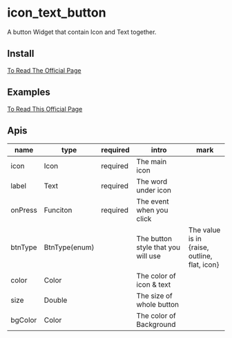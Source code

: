 # icon_text_button

A button Widget that contain Icon and Text together.

## Install

[To Read The Official Page](https://pub.dev/packages/icon_text_button#-installing-tab-)

## Examples

[To Read This Official Page](https://pub.dev/packages/icon_text_button#-example-tab-)

## Apis

|name|type|required|intro|mark|
| --------   | -----   | ----- | ----| --------   |
| icon|Icon|required| The main icon ||
| label|Text|required|The word under icon||
| onPress |Funciton|required|The event when you click||
| btnType |BtnType(enum)||The button style that you will use|The value is in {raise, outline, flat, icon}|
| color |Color||The color of icon & text||
| size |Double||The size of whole button||
| bgColor |Color||The color of Background||


